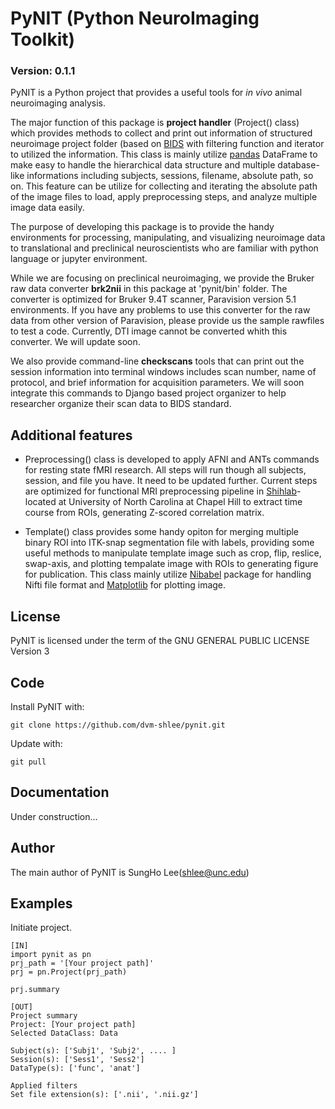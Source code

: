 # PyNIT (Python NeuroImaging Toolkit)
### Version: 0.1.1

PyNIT is a Python project that provides a useful tools for *in vivo*  animal neuroimaging analysis.

The major function of this package is **project handler** (Project() class) which provides methods to collect and print out information of structured neuroimage project folder (based on [BIDS](http://bids.neuroimaging.io) with filtering function and iterator to utilized the information. This class is mainly utilize [pandas](http://pandas.pydata.org) DataFrame to make easy to handle the hierarchical data structure and multiple database-like informations including subjects, sessions, filename, absolute path, so on. This feature can be utilize for collecting and iterating the absolute path of the image files to load, apply preprocessing steps, and analyze multiple image data easily. 

The purpose of developing this package is to provide the handy environments for processing, manipulating, and visualizing neuroimage data to translational and preclinical neuroscientists who are familiar with python language or jupyter environment.

While we are focusing on preclinical neuroimaging, we provide the Bruker raw data converter **brk2nii** in this package at 'pynit/bin' folder. The converter is optimized for Bruker 9.4T scanner, Paravision version 5.1 environments. If you have any problems to use this converter for the raw data from other version of Paravision, please provide us the sample rawfiles to test a code. Currently, DTI image cannot be converted whith this converter. We will update soon.

We also provide command-line **checkscans** tools that can print out the session information into terminal windows includes scan number, name of protocol, and brief information for acquisition parameters. We will soon integrate this commands to Django based project organizer to help researcher organize their scan data to BIDS standard.

## Additional features

- Preprocessing() class is developed to apply AFNI and ANTs commands for resting state fMRI research. All steps will run though all subjects, session, and file you have. It need to be updated further. Current steps are optimized for functional MRI preprocessing pipeline in [Shihlab](http://shihlab.org)-located at University of North Carolina at Chapel Hill to extract time course from ROIs, generating Z-scored correlation matrix.

- Template() class provides some handy opiton for merging multiple binary ROI into ITK-snap segmentation file with labels, providing some useful methods to manipulate template image such as crop, flip, reslice, swap-axis, and plotting tempalate image with ROIs to generating figure for publication. This class mainly utilize [Nibabel](http://nipy.org/nibabel/) package for handling Nifti file format and [Matplotlib](http://matplotlib.org) for plotting image.

## License
PyNIT is licensed under the term of the GNU GENERAL PUBLIC LICENSE Version 3

## Code
Install PyNIT with:
```
git clone https://github.com/dvm-shlee/pynit.git
```

Update with:
```
git pull
```

## Documentation
Under construction...

## Author
The main author of PyNIT is SungHo Lee(<shlee@unc.edu>)

## Examples
Initiate project.
```
[IN]
import pynit as pn
prj_path = '[Your project path]'
prj = pn.Project(prj_path)

prj.summary

[OUT]
Project summary
Project: [Your project path]
Selected DataClass: Data

Subject(s): ['Subj1', 'Subj2', .... ]
Session(s): ['Sess1', 'Sess2']
DataType(s): ['func', 'anat']

Applied filters
Set file extension(s): ['.nii', '.nii.gz']
```
